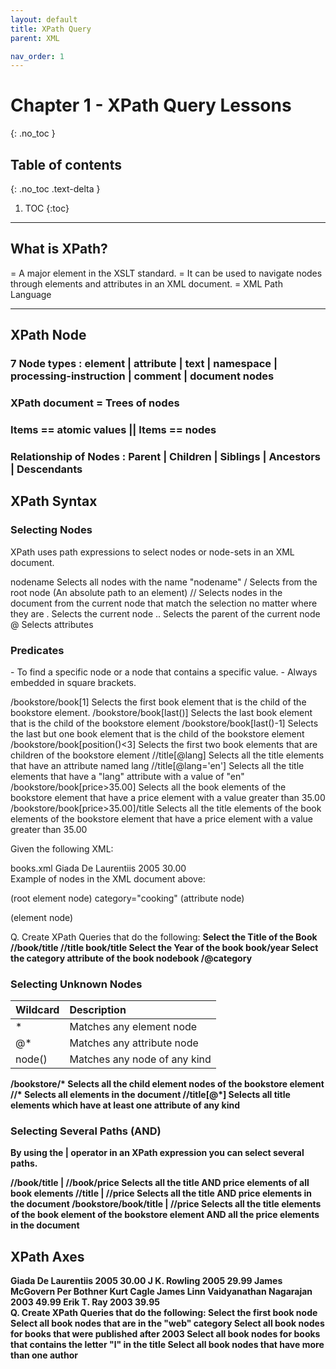 ```yaml
---
layout: default
title: XPath Query
parent: XML

nav_order: 1
---
```


# Chapter 1 - XPath Query Lessons
{: .no_toc }

## Table of contents
{: .no_toc .text-delta }

1. TOC
{:toc}

---

## What is XPath?
= A major element in the XSLT standard.
= It can be used to navigate nodes through elements and attributes in an XML document.
= XML Path Language

--------------------------------------------------
## XPath Node 
 ### 7 Node types : element | attribute | text | namespace | processing-instruction | comment | document nodes
 ### XPath document = Trees of nodes
 ### Items == atomic values || Items == nodes
 ### Relationship of Nodes : Parent | Children | Siblings | Ancestors | Descendants
 
 ## XPath Syntax
  ### Selecting Nodes 
  XPath uses path expressions to select nodes or node-sets in an XML document. 

  nodename	Selects all nodes with the name "nodename"
  /	       Selects from the root node (An absolute path to an element)
  //	      Selects nodes in the document from the current node that match the selection no matter where they are
  .	       Selects the current node
  ..	      Selects the parent of the current node
  @	       Selects attributes
  ### Predicates
  <div class="code-example" markdown="1">
  - To find a specific node or a node that contains a specific value.
  - Always embedded in square brackets.
  
  /bookstore/book[1]	Selects the first book element that is the child of the bookstore element.
  /bookstore/book[last()]	Selects the last book element that is the child of the bookstore element
  /bookstore/book[last()-1]	Selects the last but one book element that is the child of the bookstore element
  /bookstore/book[position()<3]	Selects the first two book elements that are children of the bookstore element
  //title[@lang]	Selects all the title elements that have an attribute named lang
  //title[@lang='en']	Selects all the title elements that have a "lang" attribute with a value of "en"
  /bookstore/book[price>35.00]	Selects all the book elements of the bookstore element that have a price element with a value greater than 35.00
  /bookstore/book[price>35.00]/title	Selects all the title elements of the book elements of the bookstore element that have a price element with a value greater than 35.00

Given the following XML:
  <div class="code-example" markdown="1">
books.xml

<?xml version="1.0" encoding="ISO-8859-1"?>
<book category="cooking">
<title>Everyday Italian</title>
<author>Giada De Laurentiis</author>
<year>2005</year>
<price>30.00</price>
</book>

  </div>
Example of nodes in the XML document above:

<book> (root element node)
category="cooking" (attribute node)
<title>Everyday Italian</title> (element node)

Q. Create XPath Queries that do the following:
<b>Select the Title of the Book<b>
//book/title
//title
book/title
 <b>Select the Year of the book</b>
book/year
 <b>Select the category attribute of the book nodebook</b>
/@category
   ### Selecting Unknown Nodes
   <div class="code-example" markdown="1">

|  Wildcard    | Description       |
|:-------------|:------------------|
| *            | Matches any element node |
| @*           | Matches any attribute node  |
| node()       | Matches any node of any kind  |

  </div>


  /bookstore/* 	Selects all the child element nodes of the bookstore element
  //*           Selects all elements in the document
  //title[@*] 	 Selects all title elements which have at least one attribute of any kind

   ### Selecting Several Paths (AND)
   By using the | operator in an XPath expression you can select several paths.

  //book/title | //book/price	      Selects all the title AND price elements of all book elements
  //title | //price             	   Selects all the title AND price elements in the document
  /bookstore/book/title | //price	  Selects all the title elements of the book element of the bookstore element AND all the price elements in the document
   
 ## XPath Axes
 
<div class="code-example" markdown="1">
 <?xml version="1.0" encoding="ISO-8859-1"?>
<bookstore>
<book category="cooking">
<title lang="en">Everyday Italian</title>
<author>Giada De Laurentiis</author>
<year>2005</year>
<price>30.00</price>
</book>
<book category="children">
<title lang="en">Harry Potter</title>
<author>J K. Rowling</author>
<year>2005</year>
<price>29.99</price>
</book>
<book category="web">
<title lang="en">XQuery Kick Start</title>
<author>James McGovern</author>
<author>Per Bothner</author>
<author>Kurt Cagle</author>
<author>James Linn</author>
<author>Vaidyanathan Nagarajan</author>
<year>2003</year>
<price>49.99</price>
</book>
<book category="web" cover="paperback">
<title lang="en">Learning XML</title>
<author>Erik T. Ray</author>
<year>2003</year>
<price>39.95</price>
</book>
</bookstore>
 </div>
 Q. Create XPath Queries that do the following:
Select the first book node
Select all book nodes that are in the "web" category
Select all book nodes for books that were published after 2003
Select all book nodes for books that contains the letter "l" in the title
Select all book nodes that have more than one author
  
